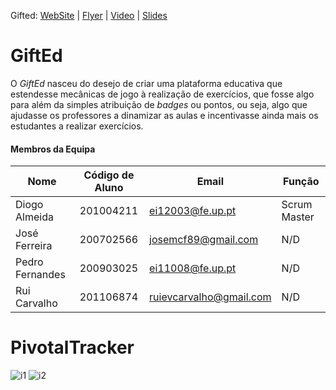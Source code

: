 Gifted: 
[WebSite](http://gifted.zz.mu/) | [Flyer](http://pub.lucidpress.com/576a6ace-6ae8-4bae-9e98-9677b602ba63/) | [Video](https://www.youtube.com/watch?v=OR2qxn5sTxg) | [Slides](https://drive.google.com/file/d/0B4xRbP0PPaESeGtVd0owcTZMV1U/view?pli=1)

# GiftEd

O _GiftEd_ nasceu do desejo de criar uma plataforma educativa que estendesse mecânicas de jogo à realização de exercícios, que fosse algo para além da simples atribuição de _badges_ ou pontos, ou seja, algo que ajudasse os professores a dinamizar as aulas e incentivasse ainda mais os estudantes a realizar exercícios.

#### Membros da Equipa

| Nome              | Código de Aluno | Email                   | Função        | 
| ----------------- |:---------------:| ----------------------- | ------------- |
| Diogo Almeida     | 201004211       | ei12003@fe.up.pt        | Scrum Master  |
| José Ferreira     | 200702566       | josemcf89@gmail.com     | N/D           |
| Pedro Fernandes   | 200903025       | ei11008@fe.up.pt        | N/D           |
| Rui Carvalho      | 201106874       | ruievcarvalho@gmail.com | N/D           |

# PivotalTracker

![i1](http://i.imgur.com/n4TSwU3.png)
![i2](http://i.imgur.com/AQr1hr1.png)
